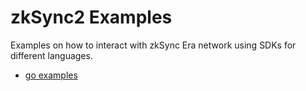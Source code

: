 # zkSync2 Examples
Examples on how to interact with zkSync Era network using 
SDKs for different languages.

- [go examples](go)
